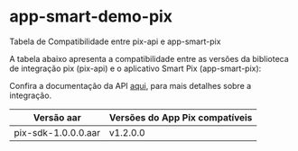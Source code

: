 # app-smart-demo-pix

Tabela de Compatibilidade entre pix-api e app-smart-pix

A tabela abaixo apresenta a compatibilidade entre as versões da biblioteca de integração pix (pix-api) e o aplicativo Smart Pix (app-smart-pix):

Confira a documentação da API [aqui](http://127.0.0.1:8000/api/docs/tabs/pix/pre-requisitos/), para mais detalhes sobre a integração.

| Versão aar           | Versões do App Pix compatíveis |
|----------------------|--------------------------------|
| pix-sdk-1.0.0.0.aar  | v1.2.0.0                       |

